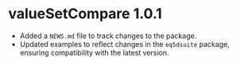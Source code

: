 # valueSetCompare 1.0.1

* Added a `NEWS.md` file to track changes to the package.
* Updated examples to reflect changes in the `eq5dsuite` package, ensuring compatibility with the latest version.